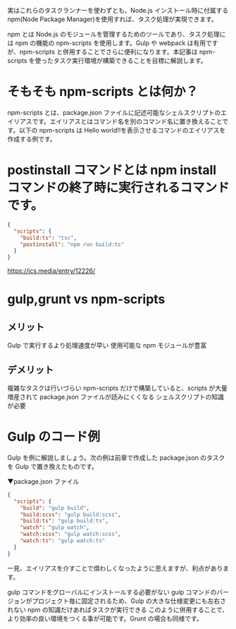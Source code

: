 実はこれらのタスクランナーを使わずとも、Node.js インストール時に付属する npm(Node Package Manager)を使用すれば、タスク処理が実現できます。

npm とは Node.js のモジュールを管理するためのツールであり、タスク処理には npm の機能の npm-scripts を使用します。Gulp や webpack は有用ですが、npm-scripts と併用することでさらに便利になります。本記事は npm-scripts を使ったタスク実行環境が構築できることを目標に解説します。

# そもそも npm-scripts とは何か？

npm-scripts とは、package.json ファイルに記述可能なシェルスクリプトのエイリアスです。エイリアスとはコマンド名を別のコマンド名に置き換えることです。以下の npm-scripts は Hello world!!を表示させるコマンドのエイリアスを作成する例です。

# postinstall コマンドとは npm install コマンドの終了時に実行されるコマンドです。

```json
{
  "scripts": {
    "build:ts": "tsc",
    "postinstall": "npm run build:ts"
  }
}
```

https://ics.media/entry/12226/

# gulp,grunt vs npm-scripts

## メリット

Gulp で実行するより処理速度が早い
使用可能な npm モジュールが豊富

## デメリット

複雑なタスクは行いづらい
npm-scripts だけで構築していると、scripts が大量増産されて package.json ファイルが読みにくくなる
シェルスクリプトの知識が必要

# Gulp のコード例

Gulp を例に解説しましょう。次の例は前章で作成した package.json のタスクを Gulp で置き換えたものです。

▼package.json ファイル

```json
{
  "scripts": {
    "build": "gulp build",
    "build:scss": "gulp build:scss",
    "build:ts": "gulp build:ts",
    "watch": "gulp watch",
    "watch:scss": "gulp watch:scss",
    "watch:ts": "gulp watch:ts"
  }
}
```

一見、エイリアスを介すことで煩わしくなったように思えますが、利点があります。

gulp コマンドをグローバルにインストールする必要がない
gulp コマンドのバージョンがプロジェクト毎に固定されるため、Gulp の大きな仕様変更にも左右されない
npm の知識だけあればタスクが実行できる
このように併用することで、より効率の良い環境をつくる事が可能です。Grunt の場合も同様です。
